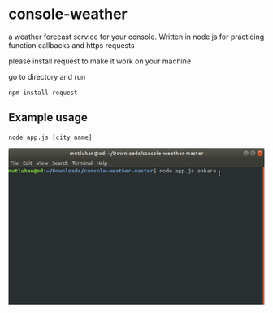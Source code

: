 # console-weather
a weather forecast service for your console. Written in node js for practicing function callbacks and https requests

please install request to make it work on your machine

go to directory and run
```
npm install request
```

## Example usage

```
node app.js [city name]
```

![](/demoterminal.gif)
